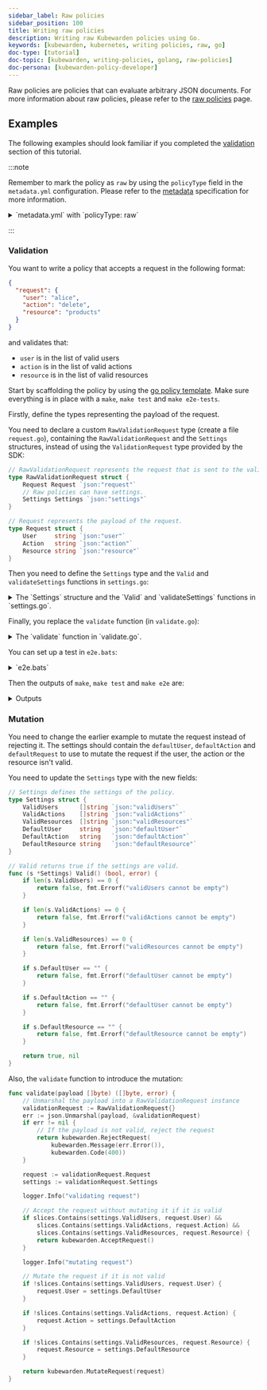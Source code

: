 ```yaml
---
sidebar_label: Raw policies
sidebar_position: 100
title: Writing raw policies
description: Writing raw Kubewarden policies using Go.
keywords: [kubewarden, kubernetes, writing policies, raw, go]
doc-type: [tutorial]
doc-topic: [kubewarden, writing-policies, golang, raw-policies]
doc-persona: [kubewarden-policy-developer]
---
```


<head>
  <link rel="canonical" href="https://docs.kubewarden.io/tutorials/writing-policies/go/raw-policies"/>
</head>

Raw policies are policies that can evaluate arbitrary JSON documents.
For more information about raw policies, please refer to the [raw policies](../../../howtos/raw-policies.md) page.

## Examples

The following examples should look familiar if you completed the [validation](04-validation.md) section of this tutorial.

:::note

Remember to mark the policy as `raw` by using the `policyType` field in the `metadata.yml` configuration.
Please refer to the [metadata](../metadata.md) specification for more information.

<details>
<summary>`metadata.yml` with `policyType: raw`</summary>
```console
rules:
- apiGroups: [""]
  apiVersions: ["v1"]
  resources: ["pods"]
  operations: ["CREATE"]
mutating: false
contextAware: false
executionMode: kubewarden-wapc
policyType: raw
# Consider the policy for the background audit scans. Default is true. Note the
# intrinsic limitations of the background audit feature on docs.kubewarden.io;
# If your policy hits any limitations, set to false for the audit feature to
# skip this policy and not generate false positives.
backgroundAudit: true
annotations:
  # kubewarden specific:
  io.kubewarden.policy.title: policy-name
  io.kubewarden.policy.version: 0.1.0  # should match the OCI tag
  io.kubewarden.policy.description: Short description
  io.kubewarden.policy.author: "Author name <author-email@example.com>"
  io.kubewarden.policy.url: https://github.com/yourorg/policy-name
  io.kubewarden.policy.source: https://github.com/yourorg/policy-name
  io.kubewarden.policy.license: Apache-2.0
  # The next two annotations are used in the policy report generated by the
  # Audit scanner. Severity indicates policy check result criticality and
  # Category indicates policy category. See more here at docs.kubewarden.io
  io.kubewarden.policy.severity: medium # one of info, low, medium, high, critical. See docs.
  io.kubewarden.policy.category: Resource validation
  # artifacthub specific: (optional, to release in Artifact Hub)
  io.kubewarden.policy.ociUrl: ghcr.io/yourorg/policies/policy-name # must match release workflow oci-target
  io.artifacthub.displayName: Policy Name
  io.artifacthub.resources: Pod
  io.artifacthub.keywords: pod, cool policy, kubewarden
```
</details>

:::

### Validation

You want to write a policy that accepts a request in the following format:

```json
{
  "request": {
    "user": "alice",
    "action": "delete",
    "resource": "products"
  }
}
```

and validates that:

- `user` is in the list of valid users
- `action` is in the list of valid actions
- `resource` is in the list of valid resources

Start by scaffolding the policy by using the
[go policy template](https://github.com/kubewarden/go-policy-template).
Make sure everything is in place with a `make`, `make test` and `make e2e-tests`.

Firstly, define the types representing the payload of the request.

You need to declare a custom `RawValidationRequest` type (create a file `request.go`),
containing the `RawValidationRequest` and the `Settings` structures,
instead of using the `ValidationRequest` type provided by the SDK:

```go
// RawValidationRequest represents the request that is sent to the validate function by the Policy Server.
type RawValidationRequest struct {
    Request Request `json:"request"`
    // Raw policies can have settings.
    Settings Settings `json:"settings"`
}

// Request represents the payload of the request.
type Request struct {
    User     string `json:"user"`
    Action   string `json:"action"`
    Resource string `json:"resource"`
}
```

Then you need to define the `Settings` type and the `Valid` and `validateSettings` functions in `settings.go`:

<details>

<summary>The `Settings` structure and the `Valid` and `validateSettings` functions in `settings.go`.</summary>

```go
// Settings represents the settings of the policy.
type Settings struct {
	ValidUsers     []string `json:"validUsers"`
	ValidActions   []string `json:"validActions"`
	ValidResources []string `json:"validResources"`
}

// Valid returns true if the settings are valid.
func (s *Settings) Valid() (bool, error) {
    if len(s.ValidUsers) == 0 {
        return false, fmt.Errorf("validUsers cannot be empty")
    }

    if len(s.ValidActions) == 0 {
        return false, fmt.Errorf("validActions cannot be empty")
    }

    if len(s.ValidResources) == 0 {
        return false, fmt.Errorf("validResources cannot be empty")
    }

    return true, nil
}

// validateSettings validates the settings.
func validateSettings(payload []byte) ([]byte, error) {
    logger.Info("validating settings")

    settings := Settings{}
    err := json.Unmarshal(payload, &settings)
    if err != nil {
        return kubewarden.RejectSettings(kubewarden.Message(fmt.Sprintf("Provided settings are not valid: %v", err)))
    }

    valid, err := settings.Valid()
    if err != nil {
        return kubewarden.RejectSettings(kubewarden.Message(fmt.Sprintf("Provided settings are not valid: %v", err)))
    }
    if valid {
        return kubewarden.AcceptSettings()
    }

    logger.Warn("rejecting settings")
    return kubewarden.RejectSettings(kubewarden.Message("Provided settings are not valid"))
}
```

</details>

Finally, you replace the `validate` function (in `validate.go`):

<details>

<summary>The `validate` function in `validate.go`.</summary>

```go
func validate(payload []byte) ([]byte, error) {
    // Unmarshal the payload into a RawValidationRequest instance
    validationRequest := RawValidationRequest{}
    err := json.Unmarshal(payload, &validationRequest)
    if err != nil {
        // If the payload is not valid, reject the request
        return kubewarden.RejectRequest(
            kubewarden.Message(err.Error()),
            kubewarden.Code(400))
    }

    request := validationRequest.Request
    settings := validationRequest.Settings

    // Validate the payload
    if slices.Contains(settings.ValidUsers, request.User) &&
        slices.Contains(settings.ValidActions, request.Action) &&
        slices.Contains(settings.ValidResources, request.Resource) {
        return kubewarden.AcceptRequest()
    }

    return kubewarden.RejectRequest(
        kubewarden.Message("The request cannot be accepted."),
        kubewarden.Code(400))
}
```

</details>

You can set up a test in `e2e.bats`:

<details>

<summary>`e2e.bats`</summary>

```bash
#!/usr/bin/env bats

@test "accept" {
  run kwctl run annotated-policy.wasm -r test_data/request.json -s test_data/settings.json

  # this prints the output when one the checks below fails
  echo "output = ${output}"

  # request allowed
  [ "$status" -eq 0 ]
  [ $(expr "$output" : '.*allowed.*true') -ne 0 ]
}
```

</details>

Then the outputs of `make`, `make test` and `make e2e` are:

<details>

<summary>Outputs</summary>

```console
make && make test && make e2e-tests
docker run \
	--rm \
	-e GOFLAGS="-buildvcs=false" \
	-v /home/jhk/projects/suse/tmp/fab-goraw:/src \
	-w /src tinygo/tinygo:0.30.0 \
	tinygo build -o policy.wasm -target=wasi -no-debug .
go test -v
=== RUN   TestAcceptValidSettings
--- PASS: TestAcceptValidSettings (0.00s)
=== RUN   TestRejectSettingsWithEmptyValidUsers
--- PASS: TestRejectSettingsWithEmptyValidUsers (0.00s)
=== RUN   TestRejectSettingsWithEmptyValidActions
--- PASS: TestRejectSettingsWithEmptyValidActions (0.00s)
=== RUN   TestRejectSettingsWithEmptyValidResources
--- PASS: TestRejectSettingsWithEmptyValidResources (0.00s)
=== RUN   TestValidateRequestAccept
--- PASS: TestValidateRequestAccept (0.00s)
=== RUN   TestValidateRequestReject
--- PASS: TestValidateRequestReject (0.00s)
PASS
ok  	github.com/kubewarden/go-policy-template	0.002s
kwctl annotate -m metadata.yml -u README.md -o annotated-policy.wasm policy.wasm
bats e2e.bats
e2e.bats
 ✓ accept

1 test, 0 failures
```

</details>

### Mutation

You need to change the earlier example to mutate the request instead of rejecting it.
The settings should contain the `defaultUser`, `defaultAction` and `defaultRequest`
to use to mutate the request if the user, the action or the resource isn't valid.

You need to update the `Settings` type with the new fields:

```go
// Settings defines the settings of the policy.
type Settings struct {
    ValidUsers      []string `json:"validUsers"`
    ValidActions    []string `json:"validActions"`
    ValidResources  []string `json:"validResources"`
    DefaultUser     string   `json:"defaultUser"`
    DefaultAction   string   `json:"defaultAction"`
    DefaultResource string   `json:"defaultResource"`
}

// Valid returns true if the settings are valid.
func (s *Settings) Valid() (bool, error) {
    if len(s.ValidUsers) == 0 {
        return false, fmt.Errorf("validUsers cannot be empty")
    }

    if len(s.ValidActions) == 0 {
        return false, fmt.Errorf("validActions cannot be empty")
    }

    if len(s.ValidResources) == 0 {
        return false, fmt.Errorf("validResources cannot be empty")
    }

    if s.DefaultUser == "" {
        return false, fmt.Errorf("defaultUser cannot be empty")
    }

    if s.DefaultAction == "" {
        return false, fmt.Errorf("defaultUser cannot be empty")
    }

    if s.DefaultResource == "" {
        return false, fmt.Errorf("defaultResource cannot be empty")
    }

    return true, nil
}
```

Also, the `validate` function to introduce the mutation:

```go
func validate(payload []byte) ([]byte, error) {
    // Unmarshal the payload into a RawValidationRequest instance
    validationRequest := RawValidationRequest{}
    err := json.Unmarshal(payload, &validationRequest)
    if err != nil {
        // If the payload is not valid, reject the request
        return kubewarden.RejectRequest(
            kubewarden.Message(err.Error()),
            kubewarden.Code(400))
    }

    request := validationRequest.Request
    settings := validationRequest.Settings

    logger.Info("validating request")

    // Accept the request without mutating it if it is valid
    if slices.Contains(settings.ValidUsers, request.User) &&
        slices.Contains(settings.ValidActions, request.Action) &&
        slices.Contains(settings.ValidResources, request.Resource) {
        return kubewarden.AcceptRequest()
    }

    logger.Info("mutating request")

    // Mutate the request if it is not valid
    if !slices.Contains(settings.ValidUsers, request.User) {
        request.User = settings.DefaultUser
    }

    if !slices.Contains(settings.ValidActions, request.Action) {
        request.Action = settings.DefaultAction
    }

    if !slices.Contains(settings.ValidResources, request.Resource) {
        request.Resource = settings.DefaultResource
    }

    return kubewarden.MutateRequest(request)
}
```

